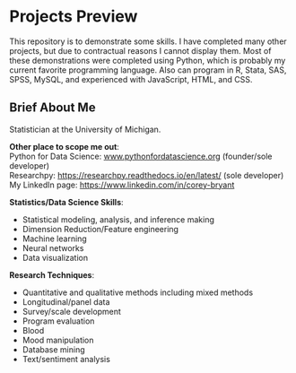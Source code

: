 # Projects Preview
This repository is to demonstrate some skills. I have completed many other projects, but due to contractual reasons I cannot display them. Most of these demonstrations were completed using Python, which is probably my current favorite programming language. Also can program in R, Stata, SAS, SPSS, MySQL, and experienced with JavaScript, HTML, and CSS.


## Brief About Me
Statistician at the University of Michigan.

__Other place to scope me out__: <br>
Python for Data Science: www.pythonfordatascience.org (founder/sole developer) <br>
Researchpy: https://researchpy.readthedocs.io/en/latest/ (sole developer) <br>
My LinkedIn page: https://www.linkedin.com/in/corey-bryant

__Statistics/Data Science Skills__: <br>
* Statistical modeling, analysis, and inference making <br>
* Dimension Reduction/Feature engineering <br>
* Machine learning <br>
* Neural networks <br>
* Data visualization <br>

__Research Techniques__:
* Quantitative and qualitative methods including mixed methods
* Longitudinal/panel data
* Survey/scale development
* Program evaluation
* Blood
* Mood manipulation
* Database mining
* Text/sentiment analysis
